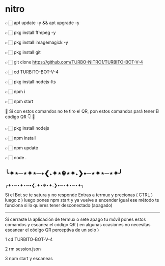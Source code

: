 # nitro
👉🏻 apt update -y && apt upgrade -y

👉🏻 pkg install ffmpeg -y

👉🏻 pkg install imagemagick -y

👉🏻 pkg install git

👉🏻 git clone https://github.com/TURBO-NITRO1/TURBITO-BOT-V-4

👉🏻 cd TURBITO-BOT-V-4

👉🏻 pkg install nodejs-lts

👉🏻 npm i

👉🏻 npm start

📝 Si con estos comandos no te tiro el
QR, pon estos comandos pará tener
El código QR 👇 📝

👉🏻 pkg install nodejs

👉🏻 npm install

👉🏻 npm update

👉🏻 node .


╰✦⋆─⋆✦⋆─•❮˖✦⋆☬⋆✦˖❯•─⋆✦⋆─⋆✦╯
--------------------------------
╭✦⋆─⋆✦⋆─•❮˖✦⋆☬⋆✦˖❯•─⋆✦⋆─⋆✦╮


Si el Bot se te satura y no responde
Entras a termux y precionas 
( CTRL ) luego z ) luego pones 
npm start y ya vuelve a encender
igual ese método te funciona si lo 
quieres tener desconectado (apagado)

--------------------------------

Si cerraste la aplicación de termux o
 sete apago tu móvil pones estos 
 comandos y escanea el código QR
( en algunas ocasiones no necesitas 
escanear el código QR perceptiva de
un solo )


1 cd TURBITO-BOT-V-4

2 rm session.json

3 npm start y escaneas 
